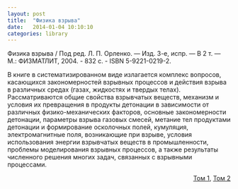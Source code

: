 ```yaml
---
layout: post
title:  "Физика взрыва"
date:   2014-01-04 10:10:10
categories: library
---
```


<p>
Физика взрыва / Под ред. Л. П. Орленко. — Изд. 3-е, испр. — В 2 т. — М.: 
ФИЗМАТЛИТ, 2004. - 832 с. - ISBN 5-9221-0219-2. 
</p>
<p>В книге в систематизированном виде излагается комплекс вопросов, касающихся закономерностей 
взрывных процессов и действия взрыва в различных средах (газах, жидкостях и 
твердых телах). Рассматриваются общие свойства взрывчатых веществ, механизм и условия 
их превращения в продукты детонации в зависимости от различных физико-механических 
факторов, основные закономерности детонации, параметры взрыва газовых смесей, метание 
тел продуктами детонации и формирование осколочных полей, кумуляция, электромагнитные поля, 
возникающие при взрыве, условия использования энергии взрывчатых веществ 
в промышленности, проблемы моделирования взрывных процессов, а также результаты 
численного решения многих задач, связанных с взрывными процессами. 
</p>
<p align="right">
<a href="/files/FV1.djvu">Том 1</a>, <a href="/files/FV2.djvu">Том 2</a>
</p>